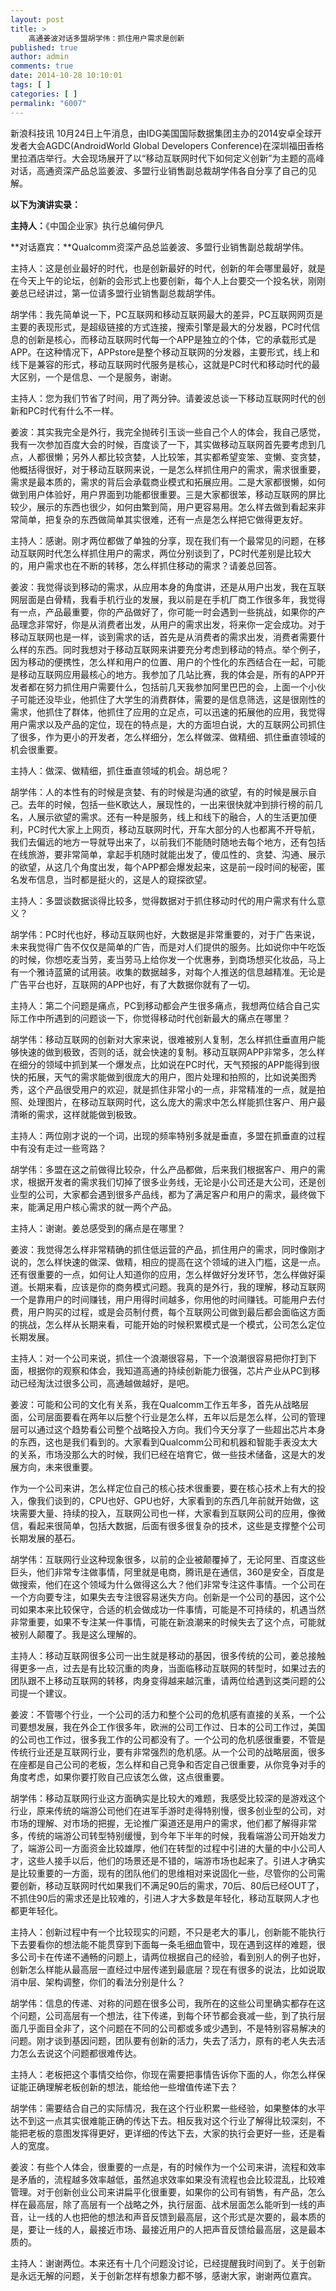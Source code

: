```yaml
---
layout: post
title: >
    高通姜波对话多盟胡学伟：抓住用户需求是创新
published: true
author: admin
comments: true
date: 2014-10-28 10:10:01
tags: [ ]
categories: [ ]
permalink: "6007"
---
```

新浪科技讯 10月24日上午消息，由IDG美国国际数据集团主办的2014安卓全球开发者大会AGDC(AndroidWorld Global Developers Conference)在深圳福田香格里拉酒店举行。大会现场展开了以“移动互联网时代下如何定义创新”为主题的高峰对话，高通资深产品总监姜波、多盟行业销售副总裁胡学伟各自分享了自己的见解。

**以下为演讲实录：**

**主持人：**《中国企业家》执行总编何伊凡

**对话嘉宾：**Qualcomm资深产品总监姜波、多盟行业销售副总裁胡学伟。

主持人：这是创业最好的时代，也是创新最好的时代，创新的年会哪里最好，就是在今天上午的论坛，创新的会形式上也要创新，每个人上台要交一个投名状，刚刚姜总已经讲过，第一位请多盟行业销售副总裁胡学伟。

胡学伟：我先简单说一下，PC互联网和移动互联网最大的差异，PC互联网网页是主要的表现形式，是超级链接的方式连接，搜索引擎是最大的分发器，PC时代信息的创新是核心，而移动互联网时代每一个APP是独立的个体，它的承载形式是APP。在这种情况下，APPstore是整个移动互联网的分发器，主要形式，线上和线下是兼容的形式，移动互联网时代服务是核心，这就是PC时代和移动时代的最大区别，一个是信息、一个是服务，谢谢。

主持人：您为我们节省了时间，用了两分钟。请姜波总谈一下移动互联网时代的创新和PC时代有什么不一样。

姜波：其实我完全是外行，我完全抛砖引玉谈一些自己个人的体会，我自己感觉，我有一次参加百度大会的时候，百度谈了一下，其实做移动互联网首先要考虑到几点，人都很懒；另外人都比较贪婪，人比较笨，其实都希望变笨、变懒、变贪婪，他概括得很好，对于移动互联网来说，一是怎么样抓住用户的需求，需求很重要，需求是最本质的，需求的背后会承载商业模式和拓展应用。二是大家都很懒，如何做到用户体验好，用户界面到功能都很重要。三是大家都很笨，移动互联网的屏比较少，展示的东西也很少，如何由繁到简，用户更容易用。怎么样去做到看起来非常简单，把复杂的东西做简单其实很难，还有一点是怎么样把它做得更友好。

主持人：感谢。刚才两位都做了单独的分享，现在我们有一个最常见的问题，在移动互联网时代怎么样抓住用户的需求，两位分别谈到了，PC时代差别是比较大的，用户需求也在不断的转移，怎么样抓住移动的需求？请姜总回答。

姜波：我觉得谈到移动的需求，从应用本身的角度讲，还是从用户出发，我在互联网层面是白骨精，我看手机行业的发展，我以前是在手机厂商工作很多年，我觉得有一点，产品最重要，你的产品做好了，你可能一时会遇到一些挑战，如果你的产品理念非常好，你是从消费者出发，从用户的需求出发，将来你一定会成功。对于移动互联网也是一样，谈到需求的话，首先是从消费者的需求出发，消费者需要什么样的东西。同时我想对于移动互联网来讲要充分考虑到移动的特点。举个例子，因为移动的便携性，怎么样和用户的位置、用户的个性化的东西结合在一起，可能是移动互联网应用最核心的地方。我参加了几站比赛，我的体会是，所有的APP开发者都在努力抓住用户需要什么，包括前几天我参加阿里巴巴的会，上面一个小伙子可能还没毕业，他抓住了大学生的消费群体，需要的是信息筛选，这是很刚性的需求，他抓住了群体，他抓住了应用的立足点，可以迅速的拓展他的应用，我觉得用户需求以及产品的定位，现在的特点是，大的方面坦白说，大的互联网公司抓住了很多，作为更小的开发者，怎么样细分，怎么样做深、做精细、抓住垂直领域的机会很重要。

主持人：做深、做精细，抓住垂直领域的机会。胡总呢？

胡学伟：人的本性有的时候是贪婪、有的时候是沟通的欲望，有的时候是展示自己。去年的时候，包括一些K歌达人，展现性的，一出来很快就冲到排行榜的前几名，人展示欲望的需求。还有一种是服务，线上和线下的融合，人的生活更加便利，PC时代大家上上网页，移动互联网时代，开车大部分的人也都离不开导航，我们去偏远的地方一导就导出来了，以前我们不能随时随地去每个地方，还有包括在线旅游，要非常简单，拿起手机随时就能出发了，傻瓜性的、贪婪、沟通、展示的欲望，从这几个角度出发，每个APP都会爆发起来，这是前一段时间的秘密，匿名发布信息，当时都是挺火的，这是人的窥探欲望。

主持人：多盟谈数据谈得比较多，觉得数据对于抓住移动时代的用户需求有什么意义？

胡学伟：PC时代也好，移动互联网也好，大数据是非常重要的，对于广告来说，未来我觉得广告不仅仅是简单的广告，而是对人们提供的服务。比如说你中午吃饭的时候，你想吃麦当劳，麦当劳马上给你发一个优惠券，到商场想买化妆品，马上有一个雅诗蓝黛的试用装。收集的数据越多，对每个人推送的信息越精准。无论是广告平台也好，互联网的APP也好，有了大数据你就有了一切。

主持人：第二个问题是痛点，PC到移动都会产生很多痛点，我想两位结合自己实际工作中所遇到的问题谈一下，你觉得移动时代创新最大的痛点在哪里？

胡学伟：移动互联网的创新对大家来说，很难被别人复制，怎么样抓住垂直用户能够快速的做到极致，否则的话，就会快速的复制。移动互联网APP非常多，怎么样在细分的领域中抓到某一个爆发点，比如说在PC时代，天气预报的APP能得到很快的拓展，天气的需求能做到很庞大的用户，图片处理和拍照的，比如说美图秀秀，这个产品很受用户的欢迎，就是抓住非常小的一点，非常精准的一点，就是拍照、处理图片，在移动互联网时代，这么庞大的需求中怎么样能抓住客户、用户最清晰的需求，这样就能做到极致。

主持人：两位刚才说的一个词，出现的频率特别多就是垂直，多盟在抓垂直的过程中有没有走过一些弯路？

胡学伟：多盟在这之前做得比较杂，什么产品都做，后来我们根据客户、用户的需求，根据开发者的需求我们切掉了很多业务线，无论是小公司还是大公司，还是创业型的公司，大家都会遇到很多产品线，都为了满足客户和用户的需求，最终做下来，能满足用户核心需求的就一两个产品。

主持人：谢谢。姜总感受到的痛点是在哪里？

姜波：我觉得怎么样非常精确的抓住低运营的产品，抓住用户的需求，同时像刚才说的，怎么样快速的做深、做精，相应的提高在这个领域的进入门槛，这是一点。还有很重要的一点，如何让人知道你的应用，怎么样做好分发环节，怎么样做好渠道。长期来看，应该是你的商务模式问题。我真的是外行，我的理解，移动互联网一个是靠用户的时间赚钱，用户用得时间越多，你用他的时间赚钱。可能用户去付费，用户购买的过程，或是会员制付费，每个互联网公司做到最后都会面临这方面的挑战，怎么样从长期来看，可能开始的时候积累模式是一个模式，公司怎么定位长期发展。

主持人：对一个公司来说，抓住一个浪潮很容易，下一个浪潮很容易把你打到下面，根据你的观察和体会，我知道高通的持续创新能力很强，芯片产业从PC到移动已经淘汰过很多公司，高通越做越好，是吧。

姜波：可能和公司的文化有关系，我在Qualcomm工作五年多，首先从战略层面，公司层面要看在两年以后整个行业是怎么样，五年以后是怎么样，公司的管理层可以通过这个趋势看公司整个战略投入方向。我们今天分享了一些超出芯片本身的东西，这也是我们看到的。大家看到Qualcomm公司和机器和智能手表没太大的关系，市场没那么大的时候，我们已经在培育它，做一些技术储备，这是大的发展方向，未来很重要。

作为一个公司来讲，怎么样定位自己的核心技术很重要，要在核心技术上有大的投入，像我们谈到的，CPU也好、GPU也好，大家看到的东西几年前就开始做，这块需要大量、持续的投入，互联网公司也一样，大家看到互联网公司的应用，像微信，看起来很简单，包括大数据，后面有很多很复杂的技术，这些是支撑整个公司长期发展的基石。

胡学伟：互联网行业这种现象很多，以前的企业被颠覆掉了，无论阿里、百度这些巨头，他们非常专注做事情，阿里就是电商，腾讯是在通信，360是安全，百度是做搜索，他们在这个领域为什么做得这么大？他们非常专注这件事情。一个公司在一个方向要专注，如果失去专注很容易迷失方向。创新是一个公司的基因，这个公司如果本来比较保守，合适的机会做成功一件事情，可能是不可持续的，机遇当然非常重要，如果不专注某一件事情，可能在新浪潮来的时候失去了这个点，可能就被别人颠覆了。我是这么理解的。

主持人：移动互联网很多公司一出生就是移动的基因，很多传统的公司，姜总接触得更多一点，过去是有比较沉重的肉身，当面临移动互联网的转型时，如果过去的团队跟不上移动互联网的转移，肉身变得越来越沉重，请两位给遇到这类问题的公司提一个建议。

姜波：不管哪个行业，一个公司的活力和整个公司的危机感有直接的关系，一个公司要想发展，我在外企工作很多年，欧洲的公司工作过、日本的公司工作过，美国的公司也工作过，很多我工作的公司都没有了。一个公司的危机感很重要，不管是传统行业还是互联网行业，要有非常强烈的危机感。从一个公司的战略层面，很多在座都是自己公司的老板，怎么样和自己竞争和否定自己很重要，从你竞争对手的角度考虑，如果你要打败自己应该怎么做，这点很重要。

胡学伟：移动互联网行业这方面确实是比较大的难题，我感受比较深的是游戏这个行业，原来传统的端游公司他们在进军手游时走得特别慢，很多创业型的公司，对市场的理解、对市场的把握，无论推广渠道还是用户的需求，他们都了解得非常多，传统的端游公司转型特别缓慢，到今年下半年的时候，我看端游公司开始发力了，端游公司一方面资金比较雄厚，他们在转型的过程中引进的大量的中小公司人才，这些人接手以后，他们的场景还是不错的，端游市场也起来了。引进人才确实是比较重要的一方面，现有的团队他们的思维相对来说固化一些，尽管你的公司需要创新，移动互联网时代如果我们不满足90后的需求，70后、80后已经OUT了，不抓住90后的需求还是比较难的，引进人才大多数是年轻化，移动互联网人才也都更年轻化。

主持人：创新过程中有一个比较现实的问题，不只是老大的事儿，创新能不能执行下去要看你的想法能不能贯穿到下面每一条毛细血管中，现在遇到这样的难题，很多公司卡在传递不通畅的问题上，请两位根据自己的经验，看到别人的例子也好，创新怎么样能从最高层一直经过中层传递到最底层？现在有很多的说法，比如说取消中层、架构调整，你们的看法分别是什么？

胡学伟：信息的传递、对称的问题在很多公司，我所在的这些公司里确实都存在这个问题，公司高层有一个想法，往下传递，到每个环节都会衰减一些，到了执行层面几乎面目全非了，这个问题在不同的公司都或多或少遇到，不是特别容易解决的问题。刚才谈到基因问题，团队要有创新的活力，失去了活力，原有的老人失去活力怎么去说这个问题都很难传达。

主持人：老板把这个事情交给你，你现在需要把事情告诉你下面的人，你怎么样保证能正确理解老板创新的想法，能给他一些增值传递下去？

胡学伟：需要结合自己的实际情况，我在这个行业积累一些经验，如果整体的水平达不到这一点其实很难能正确的传达下去。相反我对这个行业了解得比较深刻，不能把老板的意图发挥得更好，更详细的传达下去，大家的执行会更好一些，还是看人的宽度。

姜波：有些个人体会，很重要的一点是，有的时候作为一个公司来讲，流程和效率是矛盾的，流程越多效率越低，虽然追求效率如果没有流程也会比较混乱，比较难管理。对于创新创业公司来讲扁平化很重要，如果你的公司有销售，有产品，怎么样在最高层，除了高层有一个战略之外，执行层面、战术层面怎么能听到一线的声音，让一线的人也把他的想法和声音反馈到最高层，这个形式是次要的，最本质的是，要让一线的人，最接近市场、最接近用户的人把声音反馈给最高层，这是最本质的。

主持人：谢谢两位。本来还有十几个问题没讨论，已经提醒我时间到了。关于创新是永远无解的问题，关于创新怎样有想象力都不够，感谢大家，谢谢两位嘉宾。